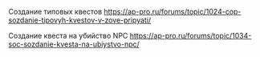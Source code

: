 Создание типовых квестов
https://ap-pro.ru/forums/topic/1024-cop-sozdanie-tipovyh-kvestov-v-zove-pripyati/

Создание квеста на убийство NPC
https://ap-pro.ru/forums/topic/1034-soc-sozdanie-kvesta-na-ubiystvo-npc/